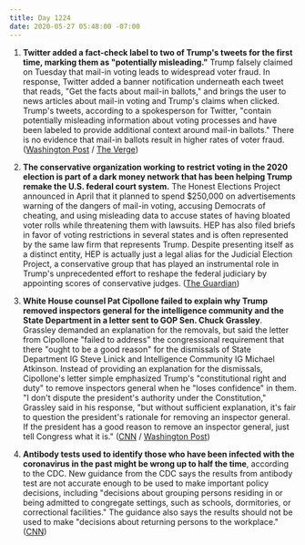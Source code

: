 ```yaml
---
title: Day 1224
date: 2020-05-27 05:48:00 -07:00
---
```


1. **Twitter added a fact-check label to two of Trump's tweets for the first time, marking them as "potentially misleading."** Trump falsely claimed on Tuesday that mail-in voting leads to widespread voter fraud. In response, Twitter added a banner notification underneath each tweet that reads, "Get the facts about mail-in ballots," and brings the user to news articles about mail-in voting and Trump's claims when clicked. Trump's tweets, according to a spokesperson for Twitter, "contain potentially misleading information about voting processes and have been labeled to provide additional context around mail-in ballots." There is no evidence that mail-in ballots result in higher rates of voter fraud. ([Washington Post](https://www.washingtonpost.com/technology/2020/05/26/trump-twitter-label-fact-check/) / [The Verge](https://www.theverge.com/2020/5/26/21271207/twitter-donald-trump-fact-check-mail-in-voting-coronavirus-pandemic-california))

2. **The conservative organization working to restrict voting in the 2020 election is part of a dark money network that has been helping Trump remake the U.S. federal court system.** The Honest Elections Project announced in April that it planned to spend $250,000 on advertisements warning of the dangers of mail-in voting, accusing Democrats of cheating, and using misleading data to accuse states of having bloated voter rolls while threatening them with lawsuits. HEP has also filed briefs in favor of voting restrictions in several states and is often represented by the same law firm that represents Trump. Despite presenting itself as a distinct entity, HEP is actually just a legal alias for the Judicial Election Project, a conservative group that has played an instrumental role in Trump's unprecedented effort to reshape the federal judiciary by appointing scores of conservative judges. ([The Guardian](https://www.theguardian.com/us-news/2020/may/27/honest-elections-project-conservative-voting-restrictions))

3. **White House counsel Pat Cipollone failed to explain why Trump removed inspectors general for the intelligence community and the State Department in a letter sent to GOP Sen. Chuck Grassley**. Grassley demanded an explanation for the removals, but said the letter from Cipollone "failed to address" the congressional requirement that there "ought to be a good reason" for the dismissals of State Department IG Steve Linick and Intelligence Community IG Michael Atkinson. Instead of providing an explanation for the dismissals, Cipollone's letter simple emphasized Trump's "constitutional right and duty" to remove inspectors general when he "loses confidence" in them. "I don't dispute the president's authority under the Constitution," Grassley said in his response, "but without sufficient explanation, it's fair to question the president's rationale for removing an inspector general. If the president has a good reason to remove an inspector general, just tell Congress what it is." ([CNN](https://www.cnn.com/2020/05/26/politics/white-house-counsel-grassley-inspectors-general/index.html) / [Washington Post](https://www.washingtonpost.com/politics/grassley-says-white-house-response-on-ig-firings-insufficient/2020/05/26/541e6184-9fb7-11ea-9d96-c3f7c755fd6e_story.html))

4. **Antibody tests used to identify those who have been infected with the coronavirus in the past might be wrong up to half the time**, according to the CDC. New guidance from the CDC says the results from antibody test are not accurate enough to be used to make important policy decisions, including "decisions about grouping persons residing in or being admitted to congregate settings, such as schools, dormitories, or correctional facilities." The guidance also says the results should not be used to make "decisions about returning persons to the workplace." ([CNN](https://www.cnn.com/2020/05/26/health/antibody-tests-cdc-coronavirus-wrong/index.html))